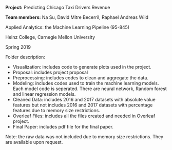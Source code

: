 **Project:** Predicting Chicago Taxi Drivers Revenue

**Team members:** Na Su, David Mitre Becerril, Raphael Andreas Wild

Applied Analytics: the Machine Learning Pipeline (95-845)

Heinz College, Carnegie Mellon University

Spring 2019

Folder description:
- Visualization: includes code to generate plots used in the project.
- Proposal: includes project proposal
- Preprocessing: includes codes to clean and aggregate the data.
- Modeling: includes codes used to train the machine learning models. Each model code is seperated. There are neural network, Random forest and linear regression models.
- Cleaned Data: includes 2016 and 2017 datasets with absolute value features but not includes 2016 and 2017 datasets with percentage features due to memory size restrictions.
- Overleaf Files: includes all the files created and needed in Overleaf project.
- Final Paper: includes pdf file for the final paper.

Note: the raw data was not included due to memory size restrictions. They are available upon request.
